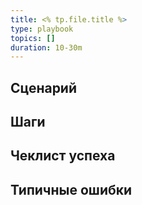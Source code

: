 ```yaml
---
title: <% tp.file.title %>
type: playbook
topics: []
duration: 10-30m
---
```


## Сценарий
## Шаги
## Чеклист успеха
## Типичные ошибки
